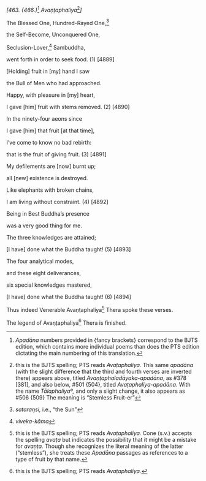 *\[463. {466.}*[^1] *Avaṇṭaphaliya*[^2]*\]*

The Blessed One, Hundred-Rayed One,[^3]

the Self-Become, Unconquered One,

Seclusion-Lover,[^4] Sambuddha,

went forth in order to seek food. (1) \[4889\]

\[Holding\] fruit in \[my\] hand I saw

the Bull of Men who had approached.

Happy, with pleasure in \[my\] heart,

I gave \[him\] fruit with stems removed. (2) \[4890\]

In the ninety-four aeons since

I gave \[him\] that fruit \[at that time\],

I’ve come to know no bad rebirth:

that is the fruit of giving fruit. (3) \[4891\]

My defilements are \[now\] burnt up;

all \[new\] existence is destroyed.

Like elephants with broken chains,

I am living without constraint. (4) \[4892\]

Being in Best Buddha’s presence

was a very good thing for me.

The three knowledges are attained;

\[I have\] done what the Buddha taught! (5) \[4893\]

The four analytical modes,

and these eight deliverances,

six special knowledges mastered,

\[I have\] done what the Buddha taught! (6) \[4894\]

Thus indeed Venerable Avaṇṭaphaliya[^5] Thera spoke these verses.

The legend of Avaṇṭaphaliya[^6] Thera is finished.

[^1]: *Apadāna* numbers provided in {fancy brackets} correspond to the
    BJTS edition, which contains more individual poems than does the PTS
    edition dictating the main numbering of this translation.

[^2]: this is the BJTS spelling; PTS reads *Avaṭaphaliya.* This same
    *apadāna* (with the slight difference that the third and fourth
    verses are inverted there) appears above, titled
    *Avaṇṭaphaladāyaka*-*apadāna*, as \#378 \[381\], and also below,
    \#501 {504}, titled *Avaṭaphaliya-apadāna*. With the name
    *Tālaphaliyaº,* and only a slight change, it also appears as \#506
    {509} The meaning is “Stemless Fruit-er”

[^3]: *sataraŋsi,* i.e., “the Sun”

[^4]: *viveka-kāma*

[^5]: this is the BJTS spelling; PTS reads *Avaṭaphaliya.* Cone (s.v.)
    accepts the spelling *avaṭa* but indicates the possibility that it
    might be a mistake for *avaṇṭa.* Though she recognizes the literal
    meaning of the latter (“stemless”), she treats these *Apadāna*
    passages as references to a type of fruit by that name.

[^6]: this is the BJTS spelling; PTS reads *Avaṭaphaliya.*
